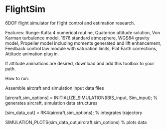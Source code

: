 # FlightSim
6DOF flight simulator for flight control and estimation research.

Features:
  Runge-Kutta 4 numerical routine,
  Quaterion attitude solution,
  Von Karman turbulence model,
  1976 standard atmosphere,
  WGS84 gravity model,
  Propeller model including moments generated and lift enhancement,
  Feedback control law module with saturation limits,
  Flat Earth corrections,
  Attitude animation plug in.

If attitude animations are desired, download and add this toolbox to your path.


How to run:

  Assemble aircraft and simulation input data files
  
  [aircraft,sim_options] = INITIALIZE_SIMULATION(IBIS_input, Sim_input); % generates aircraft, simulation data structures
  
  [sim_data_out] = RK4(aircraft,sim_options); % integrates trajectory
  
  SIMULATION_PLOTS(sim_data_out,aircraft,sim_options) % plots data
